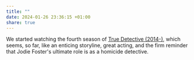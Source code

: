 ```yaml
---
title: ""
date: 2024-01-26 23:36:15 +01:00
share: true
---
```


We started watching the fourth season of [True Detective (2014-)](<True%20Detective%20(2014-).md>), which seems, so far, like an enticing storyline, great acting, and the firm reminder that Jodie Foster's ultimate role is as a homicide detective.
